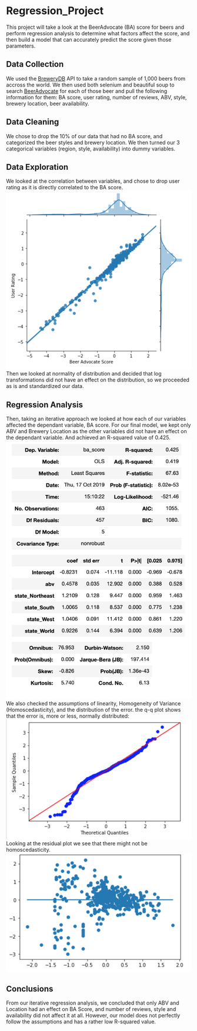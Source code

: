 # Regression_Project
This project will take a look at the BeerAdvocate (BA) score for beers and perform regression analysis to determine what factors affect the score, and then build a model that can accurately predict the score given those parameters.

## Data Collection
We used the [BreweryDB](https://www.brewerydb.com) API to take a random sample of 1,000 beers from accross the world.
We then used both selenium and beautiful soup to search [BeerAdvocate](https://www.beeradvocate.com) for each of those beer and pull the following information for them: BA score, user rating, number of reviews, ABV, style, brewery location, beer availability.

## Data Cleaning
We chose to drop the 10% of our data that had no BA score, and categorized the beer styles and brewery location.
We then turned our 3 categorical variables (region, style, availability) into dummy variables.

## Data Exploration
We looked at the correlation between variables, and chose to drop user rating as it is directly correlated to the BA score.
![linear Relationship](linearity.png)
Then we looked at normality of distribution and decided that log transformations did not have an effect on the distribution, so we proceeded as is and standardized our data.
## Regression Analysis
Then, taking an iterative approach we looked at how each of our variables affected the dependant variable, BA score.
For our final model, we kept only ABV and Brewery Location as the other variables did not have an effect on the dependant variable. And achieved an R-squared value of 0.425.
![final_model](final_model.png)
We also checked the assumptions of linearity, Homogeneity of Variance (Homoscedasticity), and the distribution of the error.
the q-q plot shows that the error is, more or less, normally distributed:
![qq_plot](qq_plot.png)
Looking at the residual plot we see that there might not be homoscedasticity.
![residual_plot](residual.png)
## Conclusions
From our iterative regression analysis, we concluded that only ABV and Location had an effect on BA Score, and number of reviews, style and availability did not affect it at all. However, our model does not perfectly follow the assumptions and has a rather low R-squared value.
